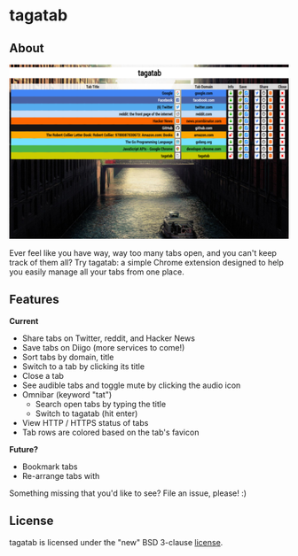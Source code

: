 # tagatab

## About

![Screenshot of tagatab](./img/ss.png)

Ever feel like you have way, way too many tabs open, and you can't keep track
of them all? Try tagatab: a simple Chrome extension designed to help you
easily manage all your tabs from one place.

## Features

__Current__

- Share tabs on Twitter, reddit, and Hacker News
- Save tabs on Diigo (more services to come!)
- Sort tabs by domain, title
- Switch to a tab by clicking its title
- Close a tab
- See audible tabs and toggle mute by clicking the audio icon
- Omnibar (keyword "tat")
    - Search open tabs by typing the title
    - Switch to tagatab (hit enter)
- View HTTP / HTTPS status of tabs
- Tab rows are colored based on the tab's favicon

__Future?__
- Bookmark tabs
- Re-arrange tabs with 

Something missing that you'd like to see? File an issue, please! :)

## License

tagatab is licensed under the "new" BSD 3-clause [license](./LICENSE). 
